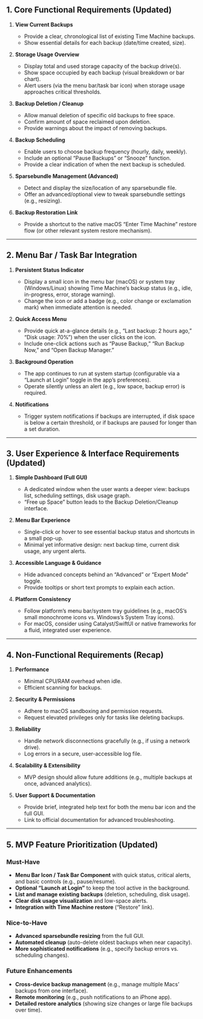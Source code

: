 ## 1. Core Functional Requirements (Updated)

1. **View Current Backups**  
   - Provide a clear, chronological list of existing Time Machine backups.  
   - Show essential details for each backup (date/time created, size).  

2. **Storage Usage Overview**  
   - Display total and used storage capacity of the backup drive(s).  
   - Show space occupied by each backup (visual breakdown or bar chart).  
   - Alert users (via the menu bar/task bar icon) when storage usage approaches critical thresholds.  

3. **Backup Deletion / Cleanup**  
   - Allow manual deletion of specific old backups to free space.  
   - Confirm amount of space reclaimed upon deletion.  
   - Provide warnings about the impact of removing backups.  

4. **Backup Scheduling**  
   - Enable users to choose backup frequency (hourly, daily, weekly).  
   - Include an optional “Pause Backups” or “Snooze” function.  
   - Provide a clear indication of when the next backup is scheduled.  

5. **Sparsebundle Management (Advanced)**  
   - Detect and display the size/location of any sparsebundle file.  
   - Offer an advanced/optional view to tweak sparsebundle settings (e.g., resizing).  

6. **Backup Restoration Link**  
   - Provide a shortcut to the native macOS “Enter Time Machine” restore flow (or other relevant system restore mechanism).  

---

## 2. **Menu Bar / Task Bar Integration**

1. **Persistent Status Indicator**  
   - Display a small icon in the menu bar (macOS) or system tray (Windows/Linux) showing Time Machine’s backup status (e.g., idle, in-progress, error, storage warning).  
   - Change the icon or add a badge (e.g., color change or exclamation mark) when immediate attention is needed.

2. **Quick Access Menu**  
   - Provide quick at-a-glance details (e.g., “Last backup: 2 hours ago,” “Disk usage: 70%”) when the user clicks on the icon.  
   - Include one-click actions such as “Pause Backup,” “Run Backup Now,” and “Open Backup Manager.”  

3. **Background Operation**  
   - The app continues to run at system startup (configurable via a “Launch at Login” toggle in the app’s preferences).  
   - Operate silently unless an alert (e.g., low space, backup error) is required.  

4. **Notifications**  
   - Trigger system notifications if backups are interrupted, if disk space is below a certain threshold, or if backups are paused for longer than a set duration.  

---

## 3. User Experience & Interface Requirements (Updated)

1. **Simple Dashboard (Full GUI)**  
   - A dedicated window when the user wants a deeper view: backups list, scheduling settings, disk usage graph.  
   - “Free up Space” button leads to the Backup Deletion/Cleanup interface.

2. **Menu Bar Experience**  
   - Single-click or hover to see essential backup status and shortcuts in a small pop-up.  
   - Minimal yet informative design: next backup time, current disk usage, any urgent alerts.

3. **Accessible Language & Guidance**  
   - Hide advanced concepts behind an “Advanced” or “Expert Mode” toggle.  
   - Provide tooltips or short text prompts to explain each action.

4. **Platform Consistency**  
   - Follow platform’s menu bar/system tray guidelines (e.g., macOS’s small monochrome icons vs. Windows’s System Tray icons).  
   - For macOS, consider using Catalyst/SwiftUI or native frameworks for a fluid, integrated user experience.  

---

## 4. Non-Functional Requirements (Recap)

1. **Performance**  
   - Minimal CPU/RAM overhead when idle.  
   - Efficient scanning for backups.  

2. **Security & Permissions**  
   - Adhere to macOS sandboxing and permission requests.  
   - Request elevated privileges only for tasks like deleting backups.  

3. **Reliability**  
   - Handle network disconnections gracefully (e.g., if using a network drive).  
   - Log errors in a secure, user-accessible log file.

4. **Scalability & Extensibility**  
   - MVP design should allow future additions (e.g., multiple backups at once, advanced analytics).  

5. **User Support & Documentation**  
   - Provide brief, integrated help text for both the menu bar icon and the full GUI.  
   - Link to official documentation for advanced troubleshooting.

---

## 5. MVP Feature Prioritization (Updated)

### Must-Have
- **Menu Bar Icon / Task Bar Component** with quick status, critical alerts, and basic controls (e.g., pause/resume).  
- **Optional “Launch at Login”** to keep the tool active in the background.  
- **List and manage existing backups** (deletion, scheduling, disk usage).  
- **Clear disk usage visualization** and low-space alerts.  
- **Integration with Time Machine restore** (“Restore” link).

### Nice-to-Have
- **Advanced sparsebundle resizing** from the full GUI.  
- **Automated cleanup** (auto-delete oldest backups when near capacity).  
- **More sophisticated notifications** (e.g., specify backup errors vs. scheduling changes).  

### Future Enhancements
- **Cross-device backup management** (e.g., manage multiple Macs’ backups from one interface).  
- **Remote monitoring** (e.g., push notifications to an iPhone app).  
- **Detailed restore analytics** (showing size changes or large file backups over time).
